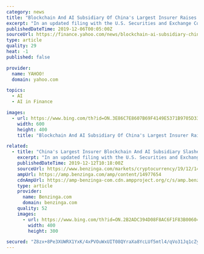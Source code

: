 ```yaml
---
category: news
title: "Blockchain And AI Subsidiary Of China's Largest Insurer Raises US IPO Expectations To $504M"
excerpt: "In an updated filing with the U.S. Securities and Exchange Commission, OneConnect Financial Technology Limited, a blockchain and AI subsidiary of Chinese insurer Ping An Insurance (Group) Co of China Ltd’s (OTC: PNGAY) increased the amount it hopes to raise as part of its initial public offering. Come again? The fintech company, which has the ..."
publishedDateTime: 2019-12-06T00:05:00Z
sourceUrl: https://finance.yahoo.com/news/blockchain-ai-subsidiary-chinas-largest-110438046.html
type: article
quality: 29
heat: -1
published: false

provider:
  name: YAHOO!
  domain: yahoo.com

topics:
  - AI
  - AI in Finance

images:
  - url: https://www.bing.com/th?id=ON.3E86C7E8607B69F4149E5371B9705D33
    width: 600
    height: 400
    title: "Blockchain And AI Subsidiary Of China's Largest Insurer Raises US IPO Expectations To $504M"

related:
  - title: "China's Largest Insurer Blockchain And AI Subsidiary Slashes IPO Expectations — Again"
    excerpt: "In an updated filing with the U.S. Securities and Exchange Commission on Wednesday, fintech company OneConnect Financial Technology Ltd changed the amount it is expecting to raise as part of its initial public offering — for the second time in December. The subsidiary of China’s largest insurer Ping An Insurance (Group) Co of China Ltd (OTC ..."
    publishedDateTime: 2019-12-12T10:18:00Z
    sourceUrl: https://www.benzinga.com/markets/cryptocurrency/19/12/14977654/chinas-largest-insurer-blockchain-and-ai-subsidiary-slashes-ipo-expectations-again
    ampUrl: https://amp.benzinga.com/amp/content/14977654
    cdnAmpUrl: https://amp-benzinga-com.cdn.ampproject.org/c/s/amp.benzinga.com/amp/content/14977654
    type: article
    provider:
      name: Benzinga.com
      domain: benzinga.com
    quality: 52
    images:
      - url: https://www.bing.com/th?id=ON.2B2ADC394D08F8AC6F1F83B006040FF7
        width: 400
        height: 300

secured: "Z8zx+8Pe3XUWRX1YxK/4xPVOuWxUIT08QYraXa8YcLUf5mtl4/qVo31Jq1cZy6hnfW8aQ8ojUHhc+Fc7anvqeCRZuvfV+8fjYDbJJcIkaN4TupO7om7lXMCkEEpNqxtz0XcP6LopFuZDFTcrwbuPNusWx31/HPSvp0NWQMezGVNRs0gvWxDF1/Lde1Df2q6jepmL/dK4CBfhMu9rB7lh4ZEyfyghDhD8CVAmHzDfdFaa4dfqBAfybM+oEP6jqkc5yo/4pki+PFmTE1EyHx9u3w==;XfflB5ZWTV6zmLtCGRqOig=="
---
```


